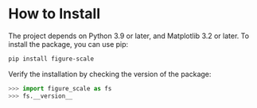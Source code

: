 # How to Install

The project depends on Python 3.9 or later, and Matplotlib 3.2 or later.
To install the package, you can use pip:

```bash
pip install figure-scale
```

Verify the installation by checking the version of the package:

```python
>>> import figure_scale as fs
>>> fs.__version__
```
